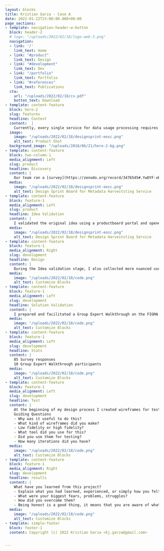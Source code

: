 ```yaml
---
layout: blocks
title: Kristian Garza - Case A
date: 2022-01-22T23:00:00.000+00:00
page_sections:
- template: navigation-header-w-button
  block: header-2
  # logo: "/uploads/2022/02/18/logo-web-3.png"
  navigation:
  - link: '/'
    link_text: Home
  - link: "#product"
    link_text: Design
  - link: "#development"
    link_text: Dev
  - link: "/portfolio"
    link_text: Portfolio
  - link: "#references"
    link_text: Publications
  cta:
    url: "/uploads/2022/02/18/cv.pdf"
    button_text: Download
- template: content-feature
  block: hero-2
  slug: features
  headline: Context
  content:  |
    Currently, every single service for data usage processing requires using weblogs. Since weblogs are hard to share across distributed borders, there was a need to provide a different type of service. I set to define a service that could provide an alternative to the current state.
  image:
    image: "/uploads/2022/02/18/designsprint-eosc.png"
    alt_text: Product Shot
  background_image: "/uploads/2018/06/21/hero-2-bg.png"
- template: content-feature
  block: two-column-1
  media_alignment: Left
  slug: product
  headline: Discovery 
  content: |
    Our team ran a [survey](https://zenodo.org/record/3476545#.YwOYF-xBxqt) with key stakeholders to identify the main challenges with the existing usage processing services and technical capabilities in the stakeholder groups. Based on the survey findings, I set up to define a web tracker as opposed to a usage processing service. That would reduce the main challenges the stakeholder groups had (time spent in processing and transferring logs)
  media:
    image: "/uploads/2022/02/18/designsprint-eosc.png"
    alt_text: Design Sprint Board for Metadata Harveststing Service
- template: content-feature
  block: feature-1
  media_alignment: Left
  slug: product
  headline: Idea Validation
  content: |
    I validated the original idea using a productboard portal and opened it for discussion with our member community.
  media:
    image: "/uploads/2022/02/18/designsprint-eosc.png"
    alt_text: Design Sprint Board for Metadata Harveststing Service
- template: content-feature
  block: feature-1
  media_alignment: Right
  slug: development
  headline: Design
  content: | 
    During the Idea validation stage, I also collected more nuanced use cases that I used to create a detailed product specification using FIGMA for wireframing and Gherkin syntax for defining the acceptance criteria for engineering.
  media:
    image: "/uploads/2022/02/18/code.png"
    alt_text: Customize Blocks
- template: content-feature
  block: feature-1
  media_alignment: Left
  slug: development
  headline: Solution Validation
  content: | 
    I prepared and facilitated a Group Expert Walkthrough on the FIGMA wireframes to validate that the solution met the needs of the users and stakeholders. During this session, I collected additional information about user requirements.
  media:
    image: "/uploads/2022/02/18/code.png"
    alt_text: Customize Blocks
- template: content-feature
  block: feature-1
  media_alignment: Left
  slug: development
  headline: Stats
  content: | 
    85 Survey responses
    10 Group Expert Walkthrough participants
  media:
    image: "/uploads/2022/02/18/code.png"
    alt_text: Customize Blocks
- template: content-feature
  block: feature-1
  media_alignment: Left
  slug: development
  headline: Test
  content: | 
    At the beginning of my design process I created wireframes for testing purposes.
    Guiding Questions
    - Why was it useful to do this?
    - What kind of wireframes did you make?
    - Low fidelity or high fidelity?
    - What tool did you use for this?
    - Did you use them for testing?
    - How many iterations did you have?
  media:
    image: "/uploads/2022/02/18/code.png"
    alt_text: Customize Blocks
- template: content-feature
  block: feature-1
  media_alignment: Right
  slug: development
  headline: results
  content: | 
    What have you learned from this project?
    - Explain what you had learned, experienced, or simply how you felt during the project.
    - What were your biggest fears, problems, struggles?
    - How did you overcome them?
    - Being honest is a good thing, it means that you are aware of what you're doing.
  media:
    image: "/uploads/2022/02/18/code.png"
    alt_text: Customize Blocks
- template: simple-footer
  block: footer-1
  content: Copyright (c) 2022 Kristian Garza <kj.garza@gmail.com>


---
```

